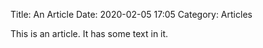 Title: An Article
Date: 2020-02-05 17:05
Category: Articles

This is an article. It has some text in it.

